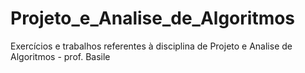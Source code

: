 # Projeto_e_Analise_de_Algoritmos
Exercícios e trabalhos referentes à disciplina de Projeto e Analise de Algoritmos - prof. Basile

